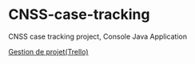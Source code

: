 # CNSS-case-tracking
CNSS case tracking project, Console Java Application


[Gestion de projet(Trello)](https://trello.com/invite/b/Frv3qLJH/ATTIfde05f081763fff7d10e0452fa95e02378DC78F2/cnss-case-tracking)